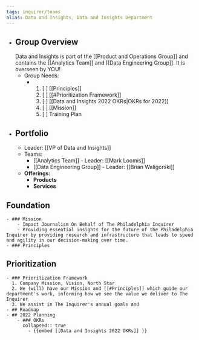 ```yaml
---
tags: inquirer/teams
alias: Data and Insights, Data and Insights Department
---
```


- ## Group Overview
  Data and Insights is part of the [[Product and Operations Group]] and contains the [[Analytics Team]] and [[Data Engineering Group]]. It is overseen by YOU!
	- Group Needs:
		- 1. [ ] [[Principles]]
		  2. [ ] [[#Prioritization Framework]]
		  3. [ ] [[Data and Insights 2022 OKRs|OKRs for 2022]]
		  4. [ ] [[Mission]]
		  5. [ ] Training Plan
- ## Portfolio
	- Leader: [[VP of Data and Insights]]
	- Teams:
		- [[Analytics Team]] - Leader: [[Mark Loomis]]
		- [[Data Engineering Group]] - Leader: [[Brian Waligorski]]
	- **Offerings:**
		- **Products**
		- **Services**
## Foundation
	- ### Mission
		- Impact Journalism On Behalf of The Philadelphia Inquirer
		- Providing essential insights for the future of the Philadelphia Inquirer by providing research and infrastructure that leads to speed and agility in our decision-making over time.
	- ### Principles
## Prioritization
	- ### Prioritization Framework
	  1. Company Mission, Vision, North Star
	  2. We (will) have our Mission and [[#Principles]] which guide our department's work, informing how we see the value we deliver to The Inquirer
	  3. We assist in The Inquirer's annual goals and
	- ## Roadmap
	- ## 2022 Planning
		- ### OKRs
		  collapsed:: true
			- {{embed [[Data and Insights 2022 OKRs]] }}